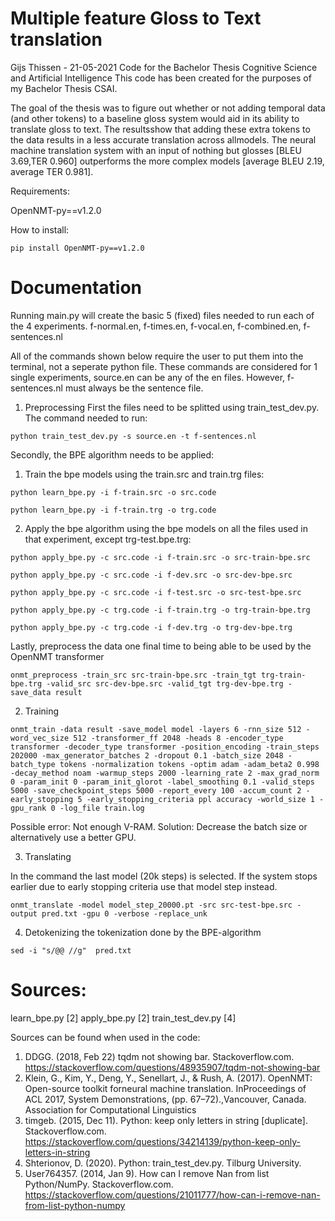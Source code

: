 # Multiple feature Gloss to Text translation 
Gijs Thissen - 21-05-2021
Code for the Bachelor Thesis Cognitive Science and Artificial Intelligence
This code has been created for the purposes of my Bachelor Thesis CSAI.

The goal of the thesis was to figure out whether or not adding temporal data (and other tokens) to a baseline gloss system would aid in its ability to translate gloss to text.
The resultsshow that adding these extra tokens to the data results in a less accurate translation across allmodels. The neural machine translation system with an input of nothing but glosses [BLEU 3.69,TER 0.960] outperforms the more complex models [average BLEU 2.19, average TER 0.981].


Requirements:

OpenNMT-py==v1.2.0

How to install:
```
pip install OpenNMT-py==v1.2.0
```

# Documentation

Running main.py will create the basic 5 (fixed) files needed to run each of the 4 experiments.
f-normal.en, f-times.en, f-vocal.en, f-combined.en, f-sentences.nl

All of the commands shown below require the user to put them into the terminal, not a seperate python file.
These commands are considered for 1 single experiments, source.en can be any of the en files. However, f-sentences.nl must always be the sentence file.
1. Preprocessing
First the files need to be splitted using train_test_dev.py. The command needed to run:
```
python train_test_dev.py -s source.en -t f-sentences.nl
```
Secondly, the BPE algorithm needs to be applied:
1. Train the bpe models using the train.src and train.trg files:
```
python learn_bpe.py -i f-train.src -o src.code

python learn_bpe.py -i f-train.trg -o trg.code
```
2. Apply the bpe algorithm using the bpe models on all the files used in that experiment, except trg-test.bpe.trg:
```
python apply_bpe.py -c src.code -i f-train.src -o src-train-bpe.src

python apply_bpe.py -c src.code -i f-dev.src -o src-dev-bpe.src

python apply_bpe.py -c src.code -i f-test.src -o src-test-bpe.src

python apply_bpe.py -c trg.code -i f-train.trg -o trg-train-bpe.trg

python apply_bpe.py -c trg.code -i f-dev.trg -o trg-dev-bpe.trg
```

Lastly, preprocess the data one final time to being able to be used by the OpenNMT transformer
```
onmt_preprocess -train_src src-train-bpe.src -train_tgt trg-train-bpe.trg -valid_src src-dev-bpe.src -valid_tgt trg-dev-bpe.trg -save_data result
```
2. Training
```
onmt_train -data result -save_model model -layers 6 -rnn_size 512 -word_vec_size 512 -transformer_ff 2048 -heads 8 -encoder_type transformer -decoder_type transformer -position_encoding -train_steps 202000 -max_generator_batches 2 -dropout 0.1 -batch_size 2048 -batch_type tokens -normalization tokens -optim adam -adam_beta2 0.998 -decay_method noam -warmup_steps 2000 -learning_rate 2 -max_grad_norm 0 -param_init 0 -param_init_glorot -label_smoothing 0.1 -valid_steps 5000 -save_checkpoint_steps 5000 -report_every 100 -accum_count 2 -early_stopping 5 -early_stopping_criteria ppl accuracy -world_size 1 -gpu_rank 0 -log_file train.log
```

Possible error: Not enough V-RAM.
Solution: Decrease the batch size or alternatively use a better GPU.

3. Translating

In the command the last model (20k steps) is selected. If the system stops earlier due to early stopping criteria use that model step instead.
```
onmt_translate -model model_step_20000.pt -src src-test-bpe.src -output pred.txt -gpu 0 -verbose -replace_unk
```
4. Detokenizing the tokenization done by the BPE-algorithm
```
sed -i "s/@@ //g"  pred.txt
```
# Sources:

learn_bpe.py [2]
apply_bpe.py [2]
train_test_dev.py [4]


Sources can be found when used in the code:

1. DDGG. (2018, Feb 22) tqdm not showing bar. Stackoverflow.com. https://stackoverflow.com/questions/48935907/tqdm-not-showing-bar
2. Klein, G., Kim, Y., Deng, Y., Senellart, J., & Rush, A. (2017). OpenNMT: Open-source toolkit forneural machine translation. InProceedings of ACL 2017, System Demonstrations, (pp. 67–72).,Vancouver, Canada. Association for Computational Linguistics
3. timgeb. (2015, Dec 11). Python: keep only letters in string [duplicate]. Stackoverflow.com. https://stackoverflow.com/questions/34214139/python-keep-only-letters-in-string
4. Shterionov, D. (2020). Python: train_test_dev.py. Tilburg University.
5. User764357. (2014, Jan 9). How can I remove Nan from list Python/NumPy. Stackoverflow.com. https://stackoverflow.com/questions/21011777/how-can-i-remove-nan-from-list-python-numpy
